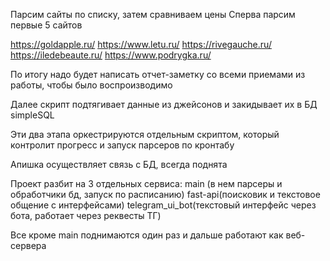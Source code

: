 Парсим сайты по списку, затем сравниваем цены
Сперва парсим первые 5 сайтов

https://goldapple.ru/
https://www.letu.ru/
https://rivegauche.ru/
https://iledebeaute.ru/
https://www.podrygka.ru/


По итогу надо будет написать отчет-заметку со всеми приемами из работы, чтобы было воспроизводимо

Далее скрипт подтягивает данные из джейсонов и закидывает их в БД simpleSQL

Эти два этапа оркестрируются отдельным скриптом, который контролит прогресс и запуск парсеров по кронтабу

Апишка осуществляет связь с БД, всегда поднята

Проект разбит на 3 отдельных сервиса:
main (в нем парсеры и обработчики бд, запуск по расписанию)
fast-api(поисковик и текстовое общение с интерфейсами)
telegram_ui_bot(текстовый интерфейс через бота, работает через реквесты ТГ)

Все кроме main поднимаются один раз и дальше работают как веб-сервера
